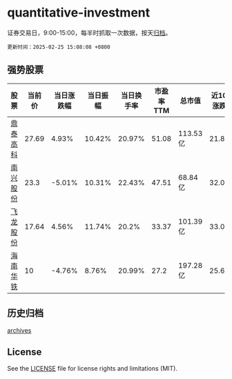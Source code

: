 # quantitative-investment

证券交易日，9:00-15:00，每半时抓取一次数据，按天[归档](archives)。

`更新时间：2025-02-25 15:08:08 +0800`

## 强势股票

|股票|当前价|当日涨跌幅|当日振幅|当日换手率|市盈率TTM|总市值|近10日涨跌幅|
|----|----|----|----|----|----|----|----|
|[鼎泰高科](https://xueqiu.com/S/SZ301377)|27.69|4.93%|10.42%|20.97%|51.08|113.53亿|21.82%|
|[南兴股份](https://xueqiu.com/S/SZ002757)|23.3|-5.01%|10.31%|22.43%|47.51|68.84亿|32.01%|
|[飞龙股份](https://xueqiu.com/S/SZ002536)|17.64|4.56%|11.74%|20.2%|33.37|101.39亿|33.03%|
|[海南华铁](https://xueqiu.com/S/SH603300)|10|-4.76%|8.76%|20.99%|27.2|197.28亿|25.63%|

## 历史归档

[archives](archives)

## License

See the [LICENSE](LICENSE) file for license rights and limitations (MIT).